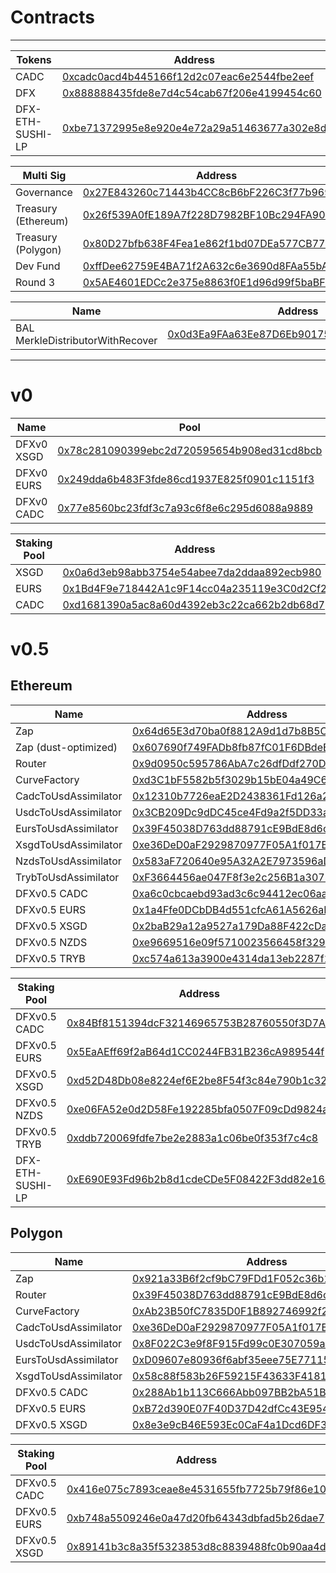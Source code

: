# Contracts

---

| Tokens              | Address                                                                                                               |
| ------------------- | --------------------------------------------------------------------------------------------------------------------- |
| CADC                | [0xcadc0acd4b445166f12d2c07eac6e2544fbe2eef](https://etherscan.io/address/0xcadc0acd4b445166f12d2c07eac6e2544fbe2eef) |
| DFX                 | [0x888888435fde8e7d4c54cab67f206e4199454c60](https://etherscan.io/address/0x888888435fde8e7d4c54cab67f206e4199454c60) |
| DFX-ETH-SUSHI-LP    | [0xbe71372995e8e920e4e72a29a51463677a302e8d](https://etherscan.io/address/0xbe71372995e8e920e4e72a29a51463677a302e8d) |


| Multi Sig           | Address                                                                                                               |
| ------------------- | --------------------------------------------------------------------------------------------------------------------- |
| Governance          | [0x27E843260c71443b4CC8cB6bF226C3f77b9695AF](https://etherscan.io/address/0x27E843260c71443b4CC8cB6bF226C3f77b9695AF) |
| Treasury (Ethereum) | [0x26f539A0fE189A7f228D7982BF10Bc294FA9070c](https://gnosis-safe.io/app/#/safes/0x26f539A0fE189A7f228D7982BF10Bc294FA9070c/transactions) |
| Treasury (Polygon)  | [0x80D27bfb638F4Fea1e862f1bd07DEa577CB77D38](https://polygon.gnosis-safe.io/app/#/safes/0x80D27bfb638F4Fea1e862f1bd07DEa577CB77D38/transactions) |
| Dev Fund            | [0xffDee62759E4BA71f2A632c6e3690d8FAa55bAb3](https://etherscan.io/address/0xffDee62759E4BA71f2A632c6e3690d8FAa55bAb3) |
| Round 3             | [0x5AE4601EDCc2e375e8863f0E1d96d99f5baBFDf0](https://etherscan.io/address/0x5AE4601EDCc2e375e8863f0E1d96d99f5baBFDf0) |

| Name | Address |
| ---- | ---- |
| BAL MerkleDistributorWithRecover | [0x0d3Ea9FAa63Ee87D6Eb901759c18fA0a10c37F35](https://etherscan.io/address/0x0d3Ea9FAa63Ee87D6Eb901759c18fA0a10c37F35) |

---

# v0

| Name       | Pool                                                                                                                  | Token                                                                                                                 |
| ---------- | --------------------------------------------------------------------------------------------------------------------- | --------------------------------------------------------------------------------------------------------------------- |
| DFXv0 XSGD | [0x78c281090399ebc2d720595654b908ed31cd8bcb](https://etherscan.io/address/0x78c281090399ebc2d720595654b908ed31cd8bcb) | [0x1d55fb62451d36448b0f4fc4a0ff1b6e2ce9cef7](https://etherscan.io/address/0x1d55fb62451d36448b0f4fc4a0ff1b6e2ce9cef7) |
| DFXv0 EURS | [0x249dda6b483F3fde86cd1937E825f0901c1151f3](https://etherscan.io/address/0x249dda6b483F3fde86cd1937E825f0901c1151f3) | [0x20DeD7F6F8dbb6C1CC989fC923fB180142Ee0144](https://etherscan.io/address/0x20DeD7F6F8dbb6C1CC989fC923fB180142Ee0144) |
| DFXv0 CADC | [0x77e8560bc23fdf3c7a93c6f8e6c295d6088a9889](https://etherscan.io/address/0x77e8560bc23fdf3c7a93c6f8e6c295d6088a9889) | [0x47b6bfd8f2a85595bd5737ee1d620618e1e35323](https://etherscan.io/address/0x47b6bfd8f2a85595bd5737ee1d620618e1e35323) |

| Staking Pool | Address                                                                                                       |
| ---- | --------------------------------------------------------------------------------------------------------------------- |
| XSGD | [0x0a6d3eb98abb3754e54abee7da2ddaa892ecb980](https://etherscan.io/address/0x0a6d3eb98abb3754e54abee7da2ddaa892ecb980) |
| EURS | [0x1Bd4F9e718442A1c9F14cc04a235119e3C0d2Cf2](https://etherscan.io/address/0x1Bd4F9e718442A1c9F14cc04a235119e3C0d2Cf2) |
| CADC | [0xd1681390a5ac8a60d4392eb3c22ca662b2db68d7](https://etherscan.io/address/0xd1681390a5ac8a60d4392eb3c22ca662b2db68d7) |

# v0.5

## Ethereum

| Name       | Address |
| ---------- | ------  |
| Zap                  | [0x64d65E3d70ba0f8812A9d1d7b8B5C51DAB78CD15](https://etherscan.io/address/0x64d65E3d70ba0f8812A9d1d7b8B5C51DAB78CD15) |
| Zap (dust-optimized) | [0x607690f749FADb8fb87fC01F6DBdeE277Eea5fDF](https://etherscan.io/address/0x607690f749FADb8fb87fC01F6DBdeE277Eea5fDF) |
| Router               | [0x9d0950c595786AbA7c26dfDdf270D66a8b18B4FA](https://etherscan.io/address/0x9d0950c595786AbA7c26dfDdf270D66a8b18B4FA) |
| CurveFactory         | [0xd3C1bF5582b5f3029b15bE04a49C65d3226dFB0C](https://etherscan.io/address/0xd3C1bF5582b5f3029b15bE04a49C65d3226dFB0C) |
| CadcToUsdAssimilator | [0x12310b7726eaE2D2438361Fd126a25D8381Fe891](https://etherscan.io/address/0x12310b7726eaE2D2438361Fd126a25D8381Fe891) |
| UsdcToUsdAssimilator | [0x3CB209Dc9dDC45ce4Fd9a2f5DD33a8C6A9b6ea52](https://etherscan.io/address/0x3CB209Dc9dDC45ce4Fd9a2f5DD33a8C6A9b6ea52) |
| EursToUsdAssimilator | [0x39F45038D763dd88791cE9BdE8d6c18081c7d522](https://etherscan.io/address/0x39F45038D763dd88791cE9BdE8d6c18081c7d522) |
| XsgdToUsdAssimilator | [0xe36DeD0aF2929870977F05A1f017BAB6CF8190f8](https://etherscan.io/address/0xe36DeD0aF2929870977F05A1f017BAB6CF8190f8) |
| NzdsToUsdAssimilator | [0x583aF720640e95A32A2E7973596aDD2e67a3Cb34](https://etherscan.io/address/0x583aF720640e95A32A2E7973596aDD2e67a3Cb34) |
| TrybToUsdAssimilator | [0xF3664456ae047F8f3e2c256B1a30780516C406F4](https://etherscan.io/address/0xF3664456ae047F8f3e2c256B1a30780516C406F4) |
| DFXv0.5 CADC         | [0xa6c0cbcaebd93ad3c6c94412ec06aaa37870216d](https://etherscan.io/address/0xa6c0cbcaebd93ad3c6c94412ec06aaa37870216d) |
| DFXv0.5 EURS         | [0x1a4Ffe0DCbDB4d551cfcA61A5626aFD190731347](https://etherscan.io/address/0x1a4Ffe0DCbDB4d551cfcA61A5626aFD190731347) |
| DFXv0.5 XSGD         | [0x2baB29a12a9527a179Da88F422cDaaA223A90bD5](https://etherscan.io/address/0x2baB29a12a9527a179Da88F422cDaaA223A90bD5) |
| DFXv0.5 NZDS         | [0xe9669516e09f5710023566458f329cce6437aaac](https://etherscan.io/address/0xe9669516e09f5710023566458f329cce6437aaac) |
| DFXv0.5 TRYB         | [0xc574a613a3900e4314da13eb2287f13689a5b64d](https://etherscan.io/address/0xc574a613a3900e4314da13eb2287f13689a5b64d) |

| Staking Pool | Address                                                                                                       |
| ---- | --------------------------------------------------------------------------------------------------------------------- |
| DFXv0.5 CADC | [0x84Bf8151394dcF32146965753B28760550f3D7A8](https://etherscan.io/address/0x84Bf8151394dcF32146965753B28760550f3D7A8) |
| DFXv0.5 EURS | [0x5EaAEff69f2aB64d1CC0244FB31B236cA989544f](https://etherscan.io/address/0x5EaAEff69f2aB64d1CC0244FB31B236cA989544f) |
| DFXv0.5 XSGD | [0xd52D48Db08e8224ef6E2be8F54f3c84e790b1c32](https://etherscan.io/address/0xd52D48Db08e8224ef6E2be8F54f3c84e790b1c32) |
| DFXv0.5 NZDS | [0xe06FA52e0d2D58Fe192285bfa0507F09cDd9824a](https://etherscan.io/address/0xe06FA52e0d2D58Fe192285bfa0507F09cDd9824a) |
| DFXv0.5 TRYB | [0xddb720069fdfe7be2e2883a1c06be0f353f7c4c8](https://etherscan.io/address/0xddb720069fdfe7be2e2883a1c06be0f353f7c4c8) |
| DFX-ETH-SUSHI-LP | [0xE690E93Fd96b2b8d1cdeCDe5F08422F3dd82e164](https://etherscan.io/address/0xE690E93Fd96b2b8d1cdeCDe5F08422F3dd82e164) |

## Polygon

| Name       | Address |
| ---------- | ------  |
| Zap                  | [0x921a33B6f2cf9bC79FDd1F052c36b12eFEeC2AA7](https://polygonscan.com/address/0x921a33B6f2cf9bC79FDd1F052c36b12eFEeC2AA7) |
| Router               | [0x39F45038D763dd88791cE9BdE8d6c18081c7d522](https://polygonscan.com/address/0x39F45038D763dd88791cE9BdE8d6c18081c7d522) |
| CurveFactory         | [0xAb23B50fC7835D0F1B892746992f28646305306C](https://polygonscan.com/address/0xAb23B50fC7835D0F1B892746992f28646305306C) |
| CadcToUsdAssimilator | [0xe36DeD0aF2929870977F05A1f017BAB6CF8190f8](https://polygonscan.com/address/0xe36DeD0aF2929870977F05A1f017BAB6CF8190f8) |
| UsdcToUsdAssimilator | [0x8F022C3e9f8F915Fd99c0E307059acD2B908D8E1](https://polygonscan.com/address/0x8F022C3e9f8F915Fd99c0E307059acD2B908D8E1) |
| EursToUsdAssimilator | [0xD09607e80936f6abf35eee75E77115a93A5FE9D5](https://polygonscan.com/address/0xD09607e80936f6abf35eee75E77115a93A5FE9D5) |
| XsgdToUsdAssimilator | [0x58c88f583b26F59215F43633F4181F210379226E](https://polygonscan.com/address/0x58c88f583b26F59215F43633F4181F210379226E) |
| DFXv0.5 CADC         | [0x288Ab1b113C666Abb097BB2bA51B8f3759D7729e](https://polygonscan.com/address/0x288Ab1b113C666Abb097BB2bA51B8f3759D7729e) |
| DFXv0.5 EURS         | [0xB72d390E07F40D37D42dfCc43E954Ae7c738Ad44](https://polygonscan.com/address/0xB72d390E07F40D37D42dfCc43E954Ae7c738Ad44) |
| DFXv0.5 XSGD         | [0x8e3e9cB46E593Ec0CaF4a1Dcd6DF3A79a87b1fd7](https://polygonscan.com/address/0x8e3e9cB46E593Ec0CaF4a1Dcd6DF3A79a87b1fd7) |

| Staking Pool | Address                                                                                                       |
| ---- | --------------------------------------------------------------------------------------------------------------------- |
| DFXv0.5 CADC | [0x416e075c7893ceae8e4531655fb7725b79f86e10](https://polygonscan.com/address/0x416e075c7893ceae8e4531655fb7725b79f86e10) |
| DFXv0.5 EURS | [0xb748a5509246e0a47d20fb64343dbfad5b26dae7](https://polygonscan.com/address/0xb748a5509246e0a47d20fb64343dbfad5b26dae7) |
| DFXv0.5 XSGD | [0x89141b3c8a35f5323853d8c8839488fc0b90aa4d](https://polygonscan.com/address/0x89141b3c8a35f5323853d8c8839488fc0b90aa4d) |
